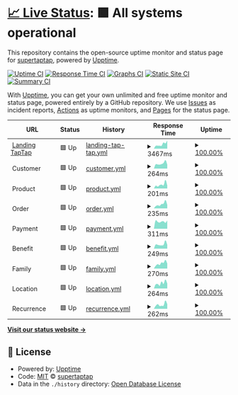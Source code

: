 # [📈 Live Status](https://demo.upptime.js.org): <!--live status--> **🟩 All systems operational**

This repository contains the open-source uptime monitor and status page for [supertaptap](https://demo.upptime.js.org), powered by [Upptime](https://github.com/upptime/upptime).

[![Uptime CI](https://github.com/supertaptap/uptime/workflows/Uptime%20CI/badge.svg)](https://github.com/supertaptap/uptime/actions?query=workflow%3A%22Uptime+CI%22)
[![Response Time CI](https://github.com/supertaptap/uptime/workflows/Response%20Time%20CI/badge.svg)](https://github.com/supertaptap/uptime/actions?query=workflow%3A%22Response+Time+CI%22)
[![Graphs CI](https://github.com/supertaptap/uptime/workflows/Graphs%20CI/badge.svg)](https://github.com/supertaptap/uptime/actions?query=workflow%3A%22Graphs+CI%22)
[![Static Site CI](https://github.com/supertaptap/uptime/workflows/Static%20Site%20CI/badge.svg)](https://github.com/supertaptap/uptime/actions?query=workflow%3A%22Static+Site+CI%22)
[![Summary CI](https://github.com/supertaptap/uptime/workflows/Summary%20CI/badge.svg)](https://github.com/supertaptap/uptime/actions?query=workflow%3A%22Summary+CI%22)

With [Upptime](https://upptime.js.org), you can get your own unlimited and free uptime monitor and status page, powered entirely by a GitHub repository. We use [Issues](https://github.com/supertaptap/uptime/issues) as incident reports, [Actions](https://github.com/supertaptap/uptime/actions) as uptime monitors, and [Pages](https://demo.upptime.js.org) for the status page.

<!--start: status pages-->
<!-- This summary is generated by Upptime (https://github.com/upptime/upptime) -->
<!-- Do not edit this manually, your changes will be overwritten -->
<!-- prettier-ignore -->
| URL | Status | History | Response Time | Uptime |
| --- | ------ | ------- | ------------- | ------ |
| <img alt="" src="https://prototype-taptapapp.s3.amazonaws.com/assets/web/imgs/fav16rojo.png" height="13"> [Landing TapTap](https://www.taptapapp.com) | 🟩 Up | [landing-tap-tap.yml](https://github.com/supertaptap/uptime/commits/HEAD/history/landing-tap-tap.yml) | <details><summary><img alt="Response time graph" src="./graphs/landing-tap-tap/response-time-week.png" height="20"> 3467ms</summary><br><a href="https://supertaptap.github.io/uptime/history/landing-tap-tap"><img alt="Response time 2820" src="https://img.shields.io/endpoint?url=https%3A%2F%2Fraw.githubusercontent.com%2Fsupertaptap%2Fuptime%2FHEAD%2Fapi%2Flanding-tap-tap%2Fresponse-time.json"></a><br><a href="https://supertaptap.github.io/uptime/history/landing-tap-tap"><img alt="24-hour response time 5509" src="https://img.shields.io/endpoint?url=https%3A%2F%2Fraw.githubusercontent.com%2Fsupertaptap%2Fuptime%2FHEAD%2Fapi%2Flanding-tap-tap%2Fresponse-time-day.json"></a><br><a href="https://supertaptap.github.io/uptime/history/landing-tap-tap"><img alt="7-day response time 3467" src="https://img.shields.io/endpoint?url=https%3A%2F%2Fraw.githubusercontent.com%2Fsupertaptap%2Fuptime%2FHEAD%2Fapi%2Flanding-tap-tap%2Fresponse-time-week.json"></a><br><a href="https://supertaptap.github.io/uptime/history/landing-tap-tap"><img alt="30-day response time 2834" src="https://img.shields.io/endpoint?url=https%3A%2F%2Fraw.githubusercontent.com%2Fsupertaptap%2Fuptime%2FHEAD%2Fapi%2Flanding-tap-tap%2Fresponse-time-month.json"></a><br><a href="https://supertaptap.github.io/uptime/history/landing-tap-tap"><img alt="1-year response time 2790" src="https://img.shields.io/endpoint?url=https%3A%2F%2Fraw.githubusercontent.com%2Fsupertaptap%2Fuptime%2FHEAD%2Fapi%2Flanding-tap-tap%2Fresponse-time-year.json"></a></details> | <details><summary><a href="https://supertaptap.github.io/uptime/history/landing-tap-tap">100.00%</a></summary><a href="https://supertaptap.github.io/uptime/history/landing-tap-tap"><img alt="All-time uptime 99.98%" src="https://img.shields.io/endpoint?url=https%3A%2F%2Fraw.githubusercontent.com%2Fsupertaptap%2Fuptime%2FHEAD%2Fapi%2Flanding-tap-tap%2Fuptime.json"></a><br><a href="https://supertaptap.github.io/uptime/history/landing-tap-tap"><img alt="24-hour uptime 100.00%" src="https://img.shields.io/endpoint?url=https%3A%2F%2Fraw.githubusercontent.com%2Fsupertaptap%2Fuptime%2FHEAD%2Fapi%2Flanding-tap-tap%2Fuptime-day.json"></a><br><a href="https://supertaptap.github.io/uptime/history/landing-tap-tap"><img alt="7-day uptime 100.00%" src="https://img.shields.io/endpoint?url=https%3A%2F%2Fraw.githubusercontent.com%2Fsupertaptap%2Fuptime%2FHEAD%2Fapi%2Flanding-tap-tap%2Fuptime-week.json"></a><br><a href="https://supertaptap.github.io/uptime/history/landing-tap-tap"><img alt="30-day uptime 99.95%" src="https://img.shields.io/endpoint?url=https%3A%2F%2Fraw.githubusercontent.com%2Fsupertaptap%2Fuptime%2FHEAD%2Fapi%2Flanding-tap-tap%2Fuptime-month.json"></a><br><a href="https://supertaptap.github.io/uptime/history/landing-tap-tap"><img alt="1-year uptime 99.99%" src="https://img.shields.io/endpoint?url=https%3A%2F%2Fraw.githubusercontent.com%2Fsupertaptap%2Fuptime%2FHEAD%2Fapi%2Flanding-tap-tap%2Fuptime-year.json"></a></details>
| <img alt="" src="https://icons.duckduckgo.com/ip3/null.ico" height="13"> Customer | 🟩 Up | [customer.yml](https://github.com/supertaptap/uptime/commits/HEAD/history/customer.yml) | <details><summary><img alt="Response time graph" src="./graphs/customer/response-time-week.png" height="20"> 264ms</summary><br><a href="https://supertaptap.github.io/uptime/history/customer"><img alt="Response time 251" src="https://img.shields.io/endpoint?url=https%3A%2F%2Fraw.githubusercontent.com%2Fsupertaptap%2Fuptime%2FHEAD%2Fapi%2Fcustomer%2Fresponse-time.json"></a><br><a href="https://supertaptap.github.io/uptime/history/customer"><img alt="24-hour response time 341" src="https://img.shields.io/endpoint?url=https%3A%2F%2Fraw.githubusercontent.com%2Fsupertaptap%2Fuptime%2FHEAD%2Fapi%2Fcustomer%2Fresponse-time-day.json"></a><br><a href="https://supertaptap.github.io/uptime/history/customer"><img alt="7-day response time 264" src="https://img.shields.io/endpoint?url=https%3A%2F%2Fraw.githubusercontent.com%2Fsupertaptap%2Fuptime%2FHEAD%2Fapi%2Fcustomer%2Fresponse-time-week.json"></a><br><a href="https://supertaptap.github.io/uptime/history/customer"><img alt="30-day response time 267" src="https://img.shields.io/endpoint?url=https%3A%2F%2Fraw.githubusercontent.com%2Fsupertaptap%2Fuptime%2FHEAD%2Fapi%2Fcustomer%2Fresponse-time-month.json"></a><br><a href="https://supertaptap.github.io/uptime/history/customer"><img alt="1-year response time 249" src="https://img.shields.io/endpoint?url=https%3A%2F%2Fraw.githubusercontent.com%2Fsupertaptap%2Fuptime%2FHEAD%2Fapi%2Fcustomer%2Fresponse-time-year.json"></a></details> | <details><summary><a href="https://supertaptap.github.io/uptime/history/customer">100.00%</a></summary><a href="https://supertaptap.github.io/uptime/history/customer"><img alt="All-time uptime 99.98%" src="https://img.shields.io/endpoint?url=https%3A%2F%2Fraw.githubusercontent.com%2Fsupertaptap%2Fuptime%2FHEAD%2Fapi%2Fcustomer%2Fuptime.json"></a><br><a href="https://supertaptap.github.io/uptime/history/customer"><img alt="24-hour uptime 100.00%" src="https://img.shields.io/endpoint?url=https%3A%2F%2Fraw.githubusercontent.com%2Fsupertaptap%2Fuptime%2FHEAD%2Fapi%2Fcustomer%2Fuptime-day.json"></a><br><a href="https://supertaptap.github.io/uptime/history/customer"><img alt="7-day uptime 100.00%" src="https://img.shields.io/endpoint?url=https%3A%2F%2Fraw.githubusercontent.com%2Fsupertaptap%2Fuptime%2FHEAD%2Fapi%2Fcustomer%2Fuptime-week.json"></a><br><a href="https://supertaptap.github.io/uptime/history/customer"><img alt="30-day uptime 99.36%" src="https://img.shields.io/endpoint?url=https%3A%2F%2Fraw.githubusercontent.com%2Fsupertaptap%2Fuptime%2FHEAD%2Fapi%2Fcustomer%2Fuptime-month.json"></a><br><a href="https://supertaptap.github.io/uptime/history/customer"><img alt="1-year uptime 99.95%" src="https://img.shields.io/endpoint?url=https%3A%2F%2Fraw.githubusercontent.com%2Fsupertaptap%2Fuptime%2FHEAD%2Fapi%2Fcustomer%2Fuptime-year.json"></a></details>
| <img alt="" src="https://icons.duckduckgo.com/ip3/null.ico" height="13"> Product | 🟩 Up | [product.yml](https://github.com/supertaptap/uptime/commits/HEAD/history/product.yml) | <details><summary><img alt="Response time graph" src="./graphs/product/response-time-week.png" height="20"> 201ms</summary><br><a href="https://supertaptap.github.io/uptime/history/product"><img alt="Response time 207" src="https://img.shields.io/endpoint?url=https%3A%2F%2Fraw.githubusercontent.com%2Fsupertaptap%2Fuptime%2FHEAD%2Fapi%2Fproduct%2Fresponse-time.json"></a><br><a href="https://supertaptap.github.io/uptime/history/product"><img alt="24-hour response time 379" src="https://img.shields.io/endpoint?url=https%3A%2F%2Fraw.githubusercontent.com%2Fsupertaptap%2Fuptime%2FHEAD%2Fapi%2Fproduct%2Fresponse-time-day.json"></a><br><a href="https://supertaptap.github.io/uptime/history/product"><img alt="7-day response time 201" src="https://img.shields.io/endpoint?url=https%3A%2F%2Fraw.githubusercontent.com%2Fsupertaptap%2Fuptime%2FHEAD%2Fapi%2Fproduct%2Fresponse-time-week.json"></a><br><a href="https://supertaptap.github.io/uptime/history/product"><img alt="30-day response time 186" src="https://img.shields.io/endpoint?url=https%3A%2F%2Fraw.githubusercontent.com%2Fsupertaptap%2Fuptime%2FHEAD%2Fapi%2Fproduct%2Fresponse-time-month.json"></a><br><a href="https://supertaptap.github.io/uptime/history/product"><img alt="1-year response time 212" src="https://img.shields.io/endpoint?url=https%3A%2F%2Fraw.githubusercontent.com%2Fsupertaptap%2Fuptime%2FHEAD%2Fapi%2Fproduct%2Fresponse-time-year.json"></a></details> | <details><summary><a href="https://supertaptap.github.io/uptime/history/product">100.00%</a></summary><a href="https://supertaptap.github.io/uptime/history/product"><img alt="All-time uptime 99.92%" src="https://img.shields.io/endpoint?url=https%3A%2F%2Fraw.githubusercontent.com%2Fsupertaptap%2Fuptime%2FHEAD%2Fapi%2Fproduct%2Fuptime.json"></a><br><a href="https://supertaptap.github.io/uptime/history/product"><img alt="24-hour uptime 100.00%" src="https://img.shields.io/endpoint?url=https%3A%2F%2Fraw.githubusercontent.com%2Fsupertaptap%2Fuptime%2FHEAD%2Fapi%2Fproduct%2Fuptime-day.json"></a><br><a href="https://supertaptap.github.io/uptime/history/product"><img alt="7-day uptime 100.00%" src="https://img.shields.io/endpoint?url=https%3A%2F%2Fraw.githubusercontent.com%2Fsupertaptap%2Fuptime%2FHEAD%2Fapi%2Fproduct%2Fuptime-week.json"></a><br><a href="https://supertaptap.github.io/uptime/history/product"><img alt="30-day uptime 99.36%" src="https://img.shields.io/endpoint?url=https%3A%2F%2Fraw.githubusercontent.com%2Fsupertaptap%2Fuptime%2FHEAD%2Fapi%2Fproduct%2Fuptime-month.json"></a><br><a href="https://supertaptap.github.io/uptime/history/product"><img alt="1-year uptime 99.80%" src="https://img.shields.io/endpoint?url=https%3A%2F%2Fraw.githubusercontent.com%2Fsupertaptap%2Fuptime%2FHEAD%2Fapi%2Fproduct%2Fuptime-year.json"></a></details>
| <img alt="" src="https://icons.duckduckgo.com/ip3/null.ico" height="13"> Order | 🟩 Up | [order.yml](https://github.com/supertaptap/uptime/commits/HEAD/history/order.yml) | <details><summary><img alt="Response time graph" src="./graphs/order/response-time-week.png" height="20"> 235ms</summary><br><a href="https://supertaptap.github.io/uptime/history/order"><img alt="Response time 214" src="https://img.shields.io/endpoint?url=https%3A%2F%2Fraw.githubusercontent.com%2Fsupertaptap%2Fuptime%2FHEAD%2Fapi%2Forder%2Fresponse-time.json"></a><br><a href="https://supertaptap.github.io/uptime/history/order"><img alt="24-hour response time 334" src="https://img.shields.io/endpoint?url=https%3A%2F%2Fraw.githubusercontent.com%2Fsupertaptap%2Fuptime%2FHEAD%2Fapi%2Forder%2Fresponse-time-day.json"></a><br><a href="https://supertaptap.github.io/uptime/history/order"><img alt="7-day response time 235" src="https://img.shields.io/endpoint?url=https%3A%2F%2Fraw.githubusercontent.com%2Fsupertaptap%2Fuptime%2FHEAD%2Fapi%2Forder%2Fresponse-time-week.json"></a><br><a href="https://supertaptap.github.io/uptime/history/order"><img alt="30-day response time 215" src="https://img.shields.io/endpoint?url=https%3A%2F%2Fraw.githubusercontent.com%2Fsupertaptap%2Fuptime%2FHEAD%2Fapi%2Forder%2Fresponse-time-month.json"></a><br><a href="https://supertaptap.github.io/uptime/history/order"><img alt="1-year response time 210" src="https://img.shields.io/endpoint?url=https%3A%2F%2Fraw.githubusercontent.com%2Fsupertaptap%2Fuptime%2FHEAD%2Fapi%2Forder%2Fresponse-time-year.json"></a></details> | <details><summary><a href="https://supertaptap.github.io/uptime/history/order">100.00%</a></summary><a href="https://supertaptap.github.io/uptime/history/order"><img alt="All-time uptime 99.98%" src="https://img.shields.io/endpoint?url=https%3A%2F%2Fraw.githubusercontent.com%2Fsupertaptap%2Fuptime%2FHEAD%2Fapi%2Forder%2Fuptime.json"></a><br><a href="https://supertaptap.github.io/uptime/history/order"><img alt="24-hour uptime 100.00%" src="https://img.shields.io/endpoint?url=https%3A%2F%2Fraw.githubusercontent.com%2Fsupertaptap%2Fuptime%2FHEAD%2Fapi%2Forder%2Fuptime-day.json"></a><br><a href="https://supertaptap.github.io/uptime/history/order"><img alt="7-day uptime 100.00%" src="https://img.shields.io/endpoint?url=https%3A%2F%2Fraw.githubusercontent.com%2Fsupertaptap%2Fuptime%2FHEAD%2Fapi%2Forder%2Fuptime-week.json"></a><br><a href="https://supertaptap.github.io/uptime/history/order"><img alt="30-day uptime 99.36%" src="https://img.shields.io/endpoint?url=https%3A%2F%2Fraw.githubusercontent.com%2Fsupertaptap%2Fuptime%2FHEAD%2Fapi%2Forder%2Fuptime-month.json"></a><br><a href="https://supertaptap.github.io/uptime/history/order"><img alt="1-year uptime 99.95%" src="https://img.shields.io/endpoint?url=https%3A%2F%2Fraw.githubusercontent.com%2Fsupertaptap%2Fuptime%2FHEAD%2Fapi%2Forder%2Fuptime-year.json"></a></details>
| <img alt="" src="https://icons.duckduckgo.com/ip3/null.ico" height="13"> Payment | 🟩 Up | [payment.yml](https://github.com/supertaptap/uptime/commits/HEAD/history/payment.yml) | <details><summary><img alt="Response time graph" src="./graphs/payment/response-time-week.png" height="20"> 311ms</summary><br><a href="https://supertaptap.github.io/uptime/history/payment"><img alt="Response time 330" src="https://img.shields.io/endpoint?url=https%3A%2F%2Fraw.githubusercontent.com%2Fsupertaptap%2Fuptime%2FHEAD%2Fapi%2Fpayment%2Fresponse-time.json"></a><br><a href="https://supertaptap.github.io/uptime/history/payment"><img alt="24-hour response time 312" src="https://img.shields.io/endpoint?url=https%3A%2F%2Fraw.githubusercontent.com%2Fsupertaptap%2Fuptime%2FHEAD%2Fapi%2Fpayment%2Fresponse-time-day.json"></a><br><a href="https://supertaptap.github.io/uptime/history/payment"><img alt="7-day response time 311" src="https://img.shields.io/endpoint?url=https%3A%2F%2Fraw.githubusercontent.com%2Fsupertaptap%2Fuptime%2FHEAD%2Fapi%2Fpayment%2Fresponse-time-week.json"></a><br><a href="https://supertaptap.github.io/uptime/history/payment"><img alt="30-day response time 331" src="https://img.shields.io/endpoint?url=https%3A%2F%2Fraw.githubusercontent.com%2Fsupertaptap%2Fuptime%2FHEAD%2Fapi%2Fpayment%2Fresponse-time-month.json"></a><br><a href="https://supertaptap.github.io/uptime/history/payment"><img alt="1-year response time 335" src="https://img.shields.io/endpoint?url=https%3A%2F%2Fraw.githubusercontent.com%2Fsupertaptap%2Fuptime%2FHEAD%2Fapi%2Fpayment%2Fresponse-time-year.json"></a></details> | <details><summary><a href="https://supertaptap.github.io/uptime/history/payment">100.00%</a></summary><a href="https://supertaptap.github.io/uptime/history/payment"><img alt="All-time uptime 99.93%" src="https://img.shields.io/endpoint?url=https%3A%2F%2Fraw.githubusercontent.com%2Fsupertaptap%2Fuptime%2FHEAD%2Fapi%2Fpayment%2Fuptime.json"></a><br><a href="https://supertaptap.github.io/uptime/history/payment"><img alt="24-hour uptime 100.00%" src="https://img.shields.io/endpoint?url=https%3A%2F%2Fraw.githubusercontent.com%2Fsupertaptap%2Fuptime%2FHEAD%2Fapi%2Fpayment%2Fuptime-day.json"></a><br><a href="https://supertaptap.github.io/uptime/history/payment"><img alt="7-day uptime 100.00%" src="https://img.shields.io/endpoint?url=https%3A%2F%2Fraw.githubusercontent.com%2Fsupertaptap%2Fuptime%2FHEAD%2Fapi%2Fpayment%2Fuptime-week.json"></a><br><a href="https://supertaptap.github.io/uptime/history/payment"><img alt="30-day uptime 99.95%" src="https://img.shields.io/endpoint?url=https%3A%2F%2Fraw.githubusercontent.com%2Fsupertaptap%2Fuptime%2FHEAD%2Fapi%2Fpayment%2Fuptime-month.json"></a><br><a href="https://supertaptap.github.io/uptime/history/payment"><img alt="1-year uptime 100.00%" src="https://img.shields.io/endpoint?url=https%3A%2F%2Fraw.githubusercontent.com%2Fsupertaptap%2Fuptime%2FHEAD%2Fapi%2Fpayment%2Fuptime-year.json"></a></details>
| <img alt="" src="https://icons.duckduckgo.com/ip3/null.ico" height="13"> Benefit | 🟩 Up | [benefit.yml](https://github.com/supertaptap/uptime/commits/HEAD/history/benefit.yml) | <details><summary><img alt="Response time graph" src="./graphs/benefit/response-time-week.png" height="20"> 249ms</summary><br><a href="https://supertaptap.github.io/uptime/history/benefit"><img alt="Response time 242" src="https://img.shields.io/endpoint?url=https%3A%2F%2Fraw.githubusercontent.com%2Fsupertaptap%2Fuptime%2FHEAD%2Fapi%2Fbenefit%2Fresponse-time.json"></a><br><a href="https://supertaptap.github.io/uptime/history/benefit"><img alt="24-hour response time 448" src="https://img.shields.io/endpoint?url=https%3A%2F%2Fraw.githubusercontent.com%2Fsupertaptap%2Fuptime%2FHEAD%2Fapi%2Fbenefit%2Fresponse-time-day.json"></a><br><a href="https://supertaptap.github.io/uptime/history/benefit"><img alt="7-day response time 249" src="https://img.shields.io/endpoint?url=https%3A%2F%2Fraw.githubusercontent.com%2Fsupertaptap%2Fuptime%2FHEAD%2Fapi%2Fbenefit%2Fresponse-time-week.json"></a><br><a href="https://supertaptap.github.io/uptime/history/benefit"><img alt="30-day response time 249" src="https://img.shields.io/endpoint?url=https%3A%2F%2Fraw.githubusercontent.com%2Fsupertaptap%2Fuptime%2FHEAD%2Fapi%2Fbenefit%2Fresponse-time-month.json"></a><br><a href="https://supertaptap.github.io/uptime/history/benefit"><img alt="1-year response time 238" src="https://img.shields.io/endpoint?url=https%3A%2F%2Fraw.githubusercontent.com%2Fsupertaptap%2Fuptime%2FHEAD%2Fapi%2Fbenefit%2Fresponse-time-year.json"></a></details> | <details><summary><a href="https://supertaptap.github.io/uptime/history/benefit">100.00%</a></summary><a href="https://supertaptap.github.io/uptime/history/benefit"><img alt="All-time uptime 99.96%" src="https://img.shields.io/endpoint?url=https%3A%2F%2Fraw.githubusercontent.com%2Fsupertaptap%2Fuptime%2FHEAD%2Fapi%2Fbenefit%2Fuptime.json"></a><br><a href="https://supertaptap.github.io/uptime/history/benefit"><img alt="24-hour uptime 100.00%" src="https://img.shields.io/endpoint?url=https%3A%2F%2Fraw.githubusercontent.com%2Fsupertaptap%2Fuptime%2FHEAD%2Fapi%2Fbenefit%2Fuptime-day.json"></a><br><a href="https://supertaptap.github.io/uptime/history/benefit"><img alt="7-day uptime 100.00%" src="https://img.shields.io/endpoint?url=https%3A%2F%2Fraw.githubusercontent.com%2Fsupertaptap%2Fuptime%2FHEAD%2Fapi%2Fbenefit%2Fuptime-week.json"></a><br><a href="https://supertaptap.github.io/uptime/history/benefit"><img alt="30-day uptime 99.36%" src="https://img.shields.io/endpoint?url=https%3A%2F%2Fraw.githubusercontent.com%2Fsupertaptap%2Fuptime%2FHEAD%2Fapi%2Fbenefit%2Fuptime-month.json"></a><br><a href="https://supertaptap.github.io/uptime/history/benefit"><img alt="1-year uptime 99.95%" src="https://img.shields.io/endpoint?url=https%3A%2F%2Fraw.githubusercontent.com%2Fsupertaptap%2Fuptime%2FHEAD%2Fapi%2Fbenefit%2Fuptime-year.json"></a></details>
| <img alt="" src="https://icons.duckduckgo.com/ip3/null.ico" height="13"> Family | 🟩 Up | [family.yml](https://github.com/supertaptap/uptime/commits/HEAD/history/family.yml) | <details><summary><img alt="Response time graph" src="./graphs/family/response-time-week.png" height="20"> 270ms</summary><br><a href="https://supertaptap.github.io/uptime/history/family"><img alt="Response time 290" src="https://img.shields.io/endpoint?url=https%3A%2F%2Fraw.githubusercontent.com%2Fsupertaptap%2Fuptime%2FHEAD%2Fapi%2Ffamily%2Fresponse-time.json"></a><br><a href="https://supertaptap.github.io/uptime/history/family"><img alt="24-hour response time 416" src="https://img.shields.io/endpoint?url=https%3A%2F%2Fraw.githubusercontent.com%2Fsupertaptap%2Fuptime%2FHEAD%2Fapi%2Ffamily%2Fresponse-time-day.json"></a><br><a href="https://supertaptap.github.io/uptime/history/family"><img alt="7-day response time 270" src="https://img.shields.io/endpoint?url=https%3A%2F%2Fraw.githubusercontent.com%2Fsupertaptap%2Fuptime%2FHEAD%2Fapi%2Ffamily%2Fresponse-time-week.json"></a><br><a href="https://supertaptap.github.io/uptime/history/family"><img alt="30-day response time 258" src="https://img.shields.io/endpoint?url=https%3A%2F%2Fraw.githubusercontent.com%2Fsupertaptap%2Fuptime%2FHEAD%2Fapi%2Ffamily%2Fresponse-time-month.json"></a><br><a href="https://supertaptap.github.io/uptime/history/family"><img alt="1-year response time 283" src="https://img.shields.io/endpoint?url=https%3A%2F%2Fraw.githubusercontent.com%2Fsupertaptap%2Fuptime%2FHEAD%2Fapi%2Ffamily%2Fresponse-time-year.json"></a></details> | <details><summary><a href="https://supertaptap.github.io/uptime/history/family">100.00%</a></summary><a href="https://supertaptap.github.io/uptime/history/family"><img alt="All-time uptime 99.98%" src="https://img.shields.io/endpoint?url=https%3A%2F%2Fraw.githubusercontent.com%2Fsupertaptap%2Fuptime%2FHEAD%2Fapi%2Ffamily%2Fuptime.json"></a><br><a href="https://supertaptap.github.io/uptime/history/family"><img alt="24-hour uptime 100.00%" src="https://img.shields.io/endpoint?url=https%3A%2F%2Fraw.githubusercontent.com%2Fsupertaptap%2Fuptime%2FHEAD%2Fapi%2Ffamily%2Fuptime-day.json"></a><br><a href="https://supertaptap.github.io/uptime/history/family"><img alt="7-day uptime 100.00%" src="https://img.shields.io/endpoint?url=https%3A%2F%2Fraw.githubusercontent.com%2Fsupertaptap%2Fuptime%2FHEAD%2Fapi%2Ffamily%2Fuptime-week.json"></a><br><a href="https://supertaptap.github.io/uptime/history/family"><img alt="30-day uptime 99.36%" src="https://img.shields.io/endpoint?url=https%3A%2F%2Fraw.githubusercontent.com%2Fsupertaptap%2Fuptime%2FHEAD%2Fapi%2Ffamily%2Fuptime-month.json"></a><br><a href="https://supertaptap.github.io/uptime/history/family"><img alt="1-year uptime 99.95%" src="https://img.shields.io/endpoint?url=https%3A%2F%2Fraw.githubusercontent.com%2Fsupertaptap%2Fuptime%2FHEAD%2Fapi%2Ffamily%2Fuptime-year.json"></a></details>
| <img alt="" src="https://icons.duckduckgo.com/ip3/null.ico" height="13"> Location | 🟩 Up | [location.yml](https://github.com/supertaptap/uptime/commits/HEAD/history/location.yml) | <details><summary><img alt="Response time graph" src="./graphs/location/response-time-week.png" height="20"> 264ms</summary><br><a href="https://supertaptap.github.io/uptime/history/location"><img alt="Response time 270" src="https://img.shields.io/endpoint?url=https%3A%2F%2Fraw.githubusercontent.com%2Fsupertaptap%2Fuptime%2FHEAD%2Fapi%2Flocation%2Fresponse-time.json"></a><br><a href="https://supertaptap.github.io/uptime/history/location"><img alt="24-hour response time 415" src="https://img.shields.io/endpoint?url=https%3A%2F%2Fraw.githubusercontent.com%2Fsupertaptap%2Fuptime%2FHEAD%2Fapi%2Flocation%2Fresponse-time-day.json"></a><br><a href="https://supertaptap.github.io/uptime/history/location"><img alt="7-day response time 264" src="https://img.shields.io/endpoint?url=https%3A%2F%2Fraw.githubusercontent.com%2Fsupertaptap%2Fuptime%2FHEAD%2Fapi%2Flocation%2Fresponse-time-week.json"></a><br><a href="https://supertaptap.github.io/uptime/history/location"><img alt="30-day response time 407" src="https://img.shields.io/endpoint?url=https%3A%2F%2Fraw.githubusercontent.com%2Fsupertaptap%2Fuptime%2FHEAD%2Fapi%2Flocation%2Fresponse-time-month.json"></a><br><a href="https://supertaptap.github.io/uptime/history/location"><img alt="1-year response time 268" src="https://img.shields.io/endpoint?url=https%3A%2F%2Fraw.githubusercontent.com%2Fsupertaptap%2Fuptime%2FHEAD%2Fapi%2Flocation%2Fresponse-time-year.json"></a></details> | <details><summary><a href="https://supertaptap.github.io/uptime/history/location">100.00%</a></summary><a href="https://supertaptap.github.io/uptime/history/location"><img alt="All-time uptime 99.98%" src="https://img.shields.io/endpoint?url=https%3A%2F%2Fraw.githubusercontent.com%2Fsupertaptap%2Fuptime%2FHEAD%2Fapi%2Flocation%2Fuptime.json"></a><br><a href="https://supertaptap.github.io/uptime/history/location"><img alt="24-hour uptime 100.00%" src="https://img.shields.io/endpoint?url=https%3A%2F%2Fraw.githubusercontent.com%2Fsupertaptap%2Fuptime%2FHEAD%2Fapi%2Flocation%2Fuptime-day.json"></a><br><a href="https://supertaptap.github.io/uptime/history/location"><img alt="7-day uptime 100.00%" src="https://img.shields.io/endpoint?url=https%3A%2F%2Fraw.githubusercontent.com%2Fsupertaptap%2Fuptime%2FHEAD%2Fapi%2Flocation%2Fuptime-week.json"></a><br><a href="https://supertaptap.github.io/uptime/history/location"><img alt="30-day uptime 99.37%" src="https://img.shields.io/endpoint?url=https%3A%2F%2Fraw.githubusercontent.com%2Fsupertaptap%2Fuptime%2FHEAD%2Fapi%2Flocation%2Fuptime-month.json"></a><br><a href="https://supertaptap.github.io/uptime/history/location"><img alt="1-year uptime 99.95%" src="https://img.shields.io/endpoint?url=https%3A%2F%2Fraw.githubusercontent.com%2Fsupertaptap%2Fuptime%2FHEAD%2Fapi%2Flocation%2Fuptime-year.json"></a></details>
| <img alt="" src="https://icons.duckduckgo.com/ip3/null.ico" height="13"> Recurrence | 🟩 Up | [recurrence.yml](https://github.com/supertaptap/uptime/commits/HEAD/history/recurrence.yml) | <details><summary><img alt="Response time graph" src="./graphs/recurrence/response-time-week.png" height="20"> 262ms</summary><br><a href="https://supertaptap.github.io/uptime/history/recurrence"><img alt="Response time 278" src="https://img.shields.io/endpoint?url=https%3A%2F%2Fraw.githubusercontent.com%2Fsupertaptap%2Fuptime%2FHEAD%2Fapi%2Frecurrence%2Fresponse-time.json"></a><br><a href="https://supertaptap.github.io/uptime/history/recurrence"><img alt="24-hour response time 378" src="https://img.shields.io/endpoint?url=https%3A%2F%2Fraw.githubusercontent.com%2Fsupertaptap%2Fuptime%2FHEAD%2Fapi%2Frecurrence%2Fresponse-time-day.json"></a><br><a href="https://supertaptap.github.io/uptime/history/recurrence"><img alt="7-day response time 262" src="https://img.shields.io/endpoint?url=https%3A%2F%2Fraw.githubusercontent.com%2Fsupertaptap%2Fuptime%2FHEAD%2Fapi%2Frecurrence%2Fresponse-time-week.json"></a><br><a href="https://supertaptap.github.io/uptime/history/recurrence"><img alt="30-day response time 253" src="https://img.shields.io/endpoint?url=https%3A%2F%2Fraw.githubusercontent.com%2Fsupertaptap%2Fuptime%2FHEAD%2Fapi%2Frecurrence%2Fresponse-time-month.json"></a><br><a href="https://supertaptap.github.io/uptime/history/recurrence"><img alt="1-year response time 270" src="https://img.shields.io/endpoint?url=https%3A%2F%2Fraw.githubusercontent.com%2Fsupertaptap%2Fuptime%2FHEAD%2Fapi%2Frecurrence%2Fresponse-time-year.json"></a></details> | <details><summary><a href="https://supertaptap.github.io/uptime/history/recurrence">100.00%</a></summary><a href="https://supertaptap.github.io/uptime/history/recurrence"><img alt="All-time uptime 99.98%" src="https://img.shields.io/endpoint?url=https%3A%2F%2Fraw.githubusercontent.com%2Fsupertaptap%2Fuptime%2FHEAD%2Fapi%2Frecurrence%2Fuptime.json"></a><br><a href="https://supertaptap.github.io/uptime/history/recurrence"><img alt="24-hour uptime 100.00%" src="https://img.shields.io/endpoint?url=https%3A%2F%2Fraw.githubusercontent.com%2Fsupertaptap%2Fuptime%2FHEAD%2Fapi%2Frecurrence%2Fuptime-day.json"></a><br><a href="https://supertaptap.github.io/uptime/history/recurrence"><img alt="7-day uptime 100.00%" src="https://img.shields.io/endpoint?url=https%3A%2F%2Fraw.githubusercontent.com%2Fsupertaptap%2Fuptime%2FHEAD%2Fapi%2Frecurrence%2Fuptime-week.json"></a><br><a href="https://supertaptap.github.io/uptime/history/recurrence"><img alt="30-day uptime 99.37%" src="https://img.shields.io/endpoint?url=https%3A%2F%2Fraw.githubusercontent.com%2Fsupertaptap%2Fuptime%2FHEAD%2Fapi%2Frecurrence%2Fuptime-month.json"></a><br><a href="https://supertaptap.github.io/uptime/history/recurrence"><img alt="1-year uptime 99.95%" src="https://img.shields.io/endpoint?url=https%3A%2F%2Fraw.githubusercontent.com%2Fsupertaptap%2Fuptime%2FHEAD%2Fapi%2Frecurrence%2Fuptime-year.json"></a></details>

<!--end: status pages-->

[**Visit our status website →**](https://demo.upptime.js.org)

## 📄 License

- Powered by: [Upptime](https://github.com/upptime/upptime)
- Code: [MIT](./LICENSE) © [supertaptap](https://demo.upptime.js.org)
- Data in the `./history` directory: [Open Database License](https://opendatacommons.org/licenses/odbl/1-0/)
